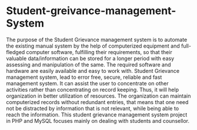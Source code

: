# Student-greivance-management-System
The purpose of the Student Grievance management system is to automate the existing manual system by the help of computerized equipment and full-fledged computer software, fulfilling their requirements, so that their valuable data/information can be stored for a longer period with easy assessing and manipulation of the same. The required software and hardware are easily available and easy to work with.
Student Grievance management system, lead to error free, secure, reliable and fast management system. It can assist the user to concentrate on other activities rather than concentrating on record keeping. Thus, it will help organization in better utilization of resources. The organization can maintain computerized records without redundant entries, that means that one need not be distracted by information that is not relevant, while being able to reach the information. This student grievance management system project in PHP and MySQL focuses mainly on dealing with students and counsellor. 
